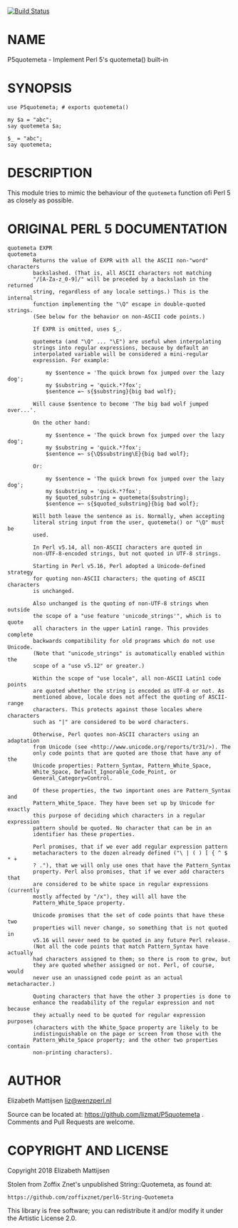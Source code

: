 [![Build Status](https://travis-ci.org/lizmat/P5quotemeta.svg?branch=master)](https://travis-ci.org/lizmat/P5quotemeta)

NAME
====

P5quotemeta - Implement Perl 5's quotemeta() built-in

SYNOPSIS
========

    use P5quotemeta; # exports quotemeta()

    my $a = "abc";
    say quotemeta $a;

    $_ = "abc";
    say quotemeta;

DESCRIPTION
===========

This module tries to mimic the behaviour of the `quotemeta` function ofi Perl 5 as closely as possible.

ORIGINAL PERL 5 DOCUMENTATION
=============================

    quotemeta EXPR
    quotemeta
            Returns the value of EXPR with all the ASCII non-"word" characters
            backslashed. (That is, all ASCII characters not matching
            "/[A-Za-z_0-9]/" will be preceded by a backslash in the returned
            string, regardless of any locale settings.) This is the internal
            function implementing the "\Q" escape in double-quoted strings.
            (See below for the behavior on non-ASCII code points.)

            If EXPR is omitted, uses $_.

            quotemeta (and "\Q" ... "\E") are useful when interpolating
            strings into regular expressions, because by default an
            interpolated variable will be considered a mini-regular
            expression. For example:

                my $sentence = 'The quick brown fox jumped over the lazy dog';
                my $substring = 'quick.*?fox';
                $sentence =~ s{$substring}{big bad wolf};

            Will cause $sentence to become 'The big bad wolf jumped over...'.

            On the other hand:

                my $sentence = 'The quick brown fox jumped over the lazy dog';
                my $substring = 'quick.*?fox';
                $sentence =~ s{\Q$substring\E}{big bad wolf};

            Or:

                my $sentence = 'The quick brown fox jumped over the lazy dog';
                my $substring = 'quick.*?fox';
                my $quoted_substring = quotemeta($substring);
                $sentence =~ s{$quoted_substring}{big bad wolf};

            Will both leave the sentence as is. Normally, when accepting
            literal string input from the user, quotemeta() or "\Q" must be
            used.

            In Perl v5.14, all non-ASCII characters are quoted in
            non-UTF-8-encoded strings, but not quoted in UTF-8 strings.

            Starting in Perl v5.16, Perl adopted a Unicode-defined strategy
            for quoting non-ASCII characters; the quoting of ASCII characters
            is unchanged.

            Also unchanged is the quoting of non-UTF-8 strings when outside
            the scope of a "use feature 'unicode_strings'", which is to quote
            all characters in the upper Latin1 range. This provides complete
            backwards compatibility for old programs which do not use Unicode.
            (Note that "unicode_strings" is automatically enabled within the
            scope of a "use v5.12" or greater.)

            Within the scope of "use locale", all non-ASCII Latin1 code points
            are quoted whether the string is encoded as UTF-8 or not. As
            mentioned above, locale does not affect the quoting of ASCII-range
            characters. This protects against those locales where characters
            such as "|" are considered to be word characters.

            Otherwise, Perl quotes non-ASCII characters using an adaptation
            from Unicode (see <http://www.unicode.org/reports/tr31/>). The
            only code points that are quoted are those that have any of the
            Unicode properties: Pattern_Syntax, Pattern_White_Space,
            White_Space, Default_Ignorable_Code_Point, or
            General_Category=Control.

            Of these properties, the two important ones are Pattern_Syntax and
            Pattern_White_Space. They have been set up by Unicode for exactly
            this purpose of deciding which characters in a regular expression
            pattern should be quoted. No character that can be in an
            identifier has these properties.

            Perl promises, that if we ever add regular expression pattern
            metacharacters to the dozen already defined ("\ | ( ) [ { ^ $ * +
            ? ."), that we will only use ones that have the Pattern_Syntax
            property. Perl also promises, that if we ever add characters that
            are considered to be white space in regular expressions (currently
            mostly affected by "/x"), they will all have the
            Pattern_White_Space property.

            Unicode promises that the set of code points that have these two
            properties will never change, so something that is not quoted in
            v5.16 will never need to be quoted in any future Perl release.
            (Not all the code points that match Pattern_Syntax have actually
            had characters assigned to them; so there is room to grow, but
            they are quoted whether assigned or not. Perl, of course, would
            never use an unassigned code point as an actual metacharacter.)

            Quoting characters that have the other 3 properties is done to
            enhance the readability of the regular expression and not because
            they actually need to be quoted for regular expression purposes
            (characters with the White_Space property are likely to be
            indistinguishable on the page or screen from those with the
            Pattern_White_Space property; and the other two properties contain
            non-printing characters).

AUTHOR
======

Elizabeth Mattijsen <liz@wenzperl.nl>

Source can be located at: https://github.com/lizmat/P5quotemeta . Comments and Pull Requests are welcome.

COPYRIGHT AND LICENSE
=====================

Copyright 2018 Elizabeth Mattijsen

Stolen from Zoffix Znet's unpublished String::Quotemeta, as found at:

    https://github.com/zoffixznet/perl6-String-Quotemeta

This library is free software; you can redistribute it and/or modify it under the Artistic License 2.0.

